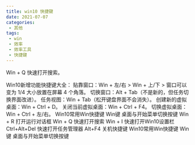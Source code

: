 ```yaml
---
title: win10 快捷键
date: 2021-07-07
categories:
 - 其他
tags:
 - win
 - 效率
 - 效率工具
 - 快捷键
---
```


Win + Q 快速打开搜索。

Win10新增功能快捷键大全：
贴靠窗口：Win + 左/右 >  Win + 上/下 > 窗口可以变为 1/4 大小放置在屏幕 4 个角落。
切换窗口：Alt + Tab（不是新的，但任务切换界面改进）。
任务视图：Win + Tab（松开键盘界面不会消失）。
创建新的虚拟桌面：Win + Ctrl + D。
关闭当前虚拟桌面：Win + Ctrl + F4。
切换虚拟桌面：Win + Ctrl + 左/右。
Win10常用Win快捷键
Win键 桌面与开始菜单切换按键
Win + R 打开运行对话框
Win + Q 快速打开搜索
Win + I 快速打开Win10设置栏
Ctrl+Alt+Del 快速打开任务管理器
Alt+F4 关机快捷键
Win10常用Win快捷键
Win键 桌面与开始菜单切换按键